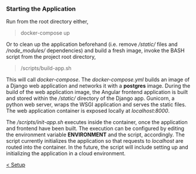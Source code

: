 ### Starting the Application

Run from the root directory either,

> docker-compose up

Or to clean up the application beforehand (i.e. remove <i>/static/</i> files and <i>/node_modules/</i> dependencies) and build a fresh image, invoke the BASH script from the project root directory,

> /scripts/build-app.sh

This will call <i>docker-compose</i>. The <i>docker-compose.yml</i> builds an image of a Django web application and networks it with a <b>postgres</b> image. During the build of the web application image, the Angular frontend application is built and stored within the <i>/static/</i> directory of the Django app. Gunicorn, a python web server, wraps the WSGI application and serves the static files. The web application container is exposed locally at <i>localhost:8000</i>. 

The <i>/scripts/init-app.sh</i> executes inside the container, once the application and frontend have been built. The execution can be configured by editing the environment variable <b>ENVIRONMENT</b> and the script, accordingly. The script currently initializes the application so that requests to <i>localhost</i> are routed into the container. In the future, the script will include setting up and initializing the application in a cloud environment.

[< Setup](SETUP.md)

